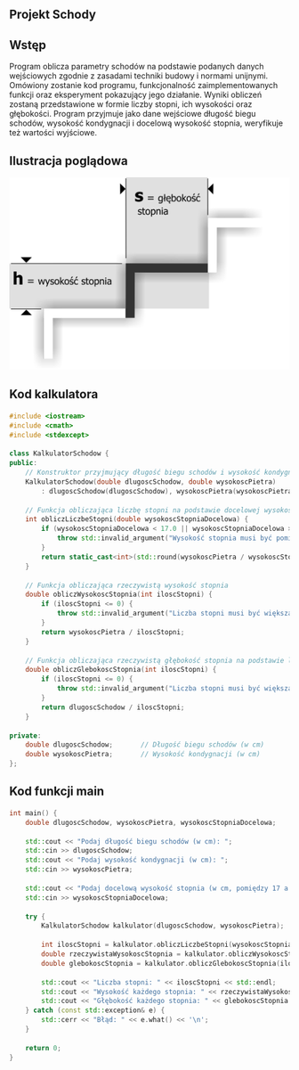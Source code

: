 ## Projekt Schody

## Wstęp
Program oblicza parametry schodów na podstawie podanych danych wejściowych zgodnie z zasadami techniki budowy i normami unijnymi. Omówiony zostanie kod programu, funkcjonalność zaimplementowanych funkcji oraz eksperyment pokazujący jego działanie. Wyniki obliczeń zostaną przedstawione w formie liczby stopni, ich wysokości oraz głębokości. Program przyjmuje jako dane wejściowe długość biegu schodów, wysokość kondygnacji i docelową wysokość stopnia, weryfikuje też wartości wyjściowe.

## Ilustracja poglądowa

![screen](schody_wymiary.png)

## Kod kalkulatora
~~~~ cpp
#include <iostream>
#include <cmath>
#include <stdexcept>

class KalkulatorSchodow {
public:
    // Konstruktor przyjmujący długość biegu schodów i wysokość kondygnacji (w cm)
    KalkulatorSchodow(double dlugoscSchodow, double wysokoscPietra)
        : dlugoscSchodow(dlugoscSchodow), wysokoscPietra(wysokoscPietra) {}

    // Funkcja obliczająca liczbę stopni na podstawie docelowej wysokości stopnia
    int obliczLiczbeStopni(double wysokoscStopniaDocelowa) {
        if (wysokoscStopniaDocelowa < 17.0 || wysokoscStopniaDocelowa > 19.0) {
            throw std::invalid_argument("Wysokość stopnia musi być pomiędzy 17 a 19 cm.");
        }
        return static_cast<int>(std::round(wysokoscPietra / wysokoscStopniaDocelowa));
    }

    // Funkcja obliczająca rzeczywistą wysokość stopnia
    double obliczWysokoscStopnia(int iloscStopni) {
        if (iloscStopni <= 0) {
            throw std::invalid_argument("Liczba stopni musi być większa od zera.");
        }
        return wysokoscPietra / iloscStopni;
    }

    // Funkcja obliczająca rzeczywistą głębokość stopnia na podstawie liczby stopni i długości biegu
    double obliczGlebokoscStopnia(int iloscStopni) {
        if (iloscStopni <= 0) {
            throw std::invalid_argument("Liczba stopni musi być większa od zera.");
        }
        return dlugoscSchodow / iloscStopni;
    }

private:
    double dlugoscSchodow;       // Długość biegu schodów (w cm)
    double wysokoscPietra;       // Wysokość kondygnacji (w cm)
};
~~~~

## Kod funkcji main
~~~~ cpp
int main() {
    double dlugoscSchodow, wysokoscPietra, wysokoscStopniaDocelowa;
    
    std::cout << "Podaj długość biegu schodów (w cm): ";
    std::cin >> dlugoscSchodow;
    std::cout << "Podaj wysokość kondygnacji (w cm): ";
    std::cin >> wysokoscPietra;
    
    std::cout << "Podaj docelową wysokość stopnia (w cm, pomiędzy 17 a 19): ";
    std::cin >> wysokoscStopniaDocelowa;

    try {
        KalkulatorSchodow kalkulator(dlugoscSchodow, wysokoscPietra);

        int iloscStopni = kalkulator.obliczLiczbeStopni(wysokoscStopniaDocelowa);
        double rzeczywistaWysokoscStopnia = kalkulator.obliczWysokoscStopnia(iloscStopni);
        double glebokoscStopnia = kalkulator.obliczGlebokoscStopnia(iloscStopni);

        std::cout << "Liczba stopni: " << iloscStopni << std::endl;
        std::cout << "Wysokość każdego stopnia: " << rzeczywistaWysokoscStopnia << " cm" << std::endl;
        std::cout << "Głębokość każdego stopnia: " << glebokoscStopnia << " cm" << std::endl;
    } catch (const std::exception& e) {
        std::cerr << "Błąd: " << e.what() << '\n';
    }

    return 0;
}
~~~~
            
